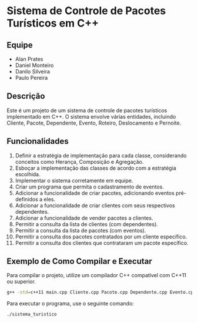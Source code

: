 # Sistema de Controle de Pacotes Turísticos em C++

## Equipe
- Alan Prates
- Daniel Monteiro
- Danilo Silveira
- Paulo Pereira

## Descrição
Este é um projeto de um sistema de controle de pacotes turísticos implementado em C++. O sistema envolve várias entidades, incluindo Cliente, Pacote, Dependente, Evento, Roteiro, Deslocamento e Pernoite.

## Funcionalidades
1. Definir a estratégia de implementação para cada classe, considerando conceitos como Herança, Composição e Agregação.
2. Esboçar a implementação das classes de acordo com a estratégia escolhida.
3. Implementar o sistema corretamente em equipe.
4. Criar um programa que permita o cadastramento de eventos.
5. Adicionar a funcionalidade de criar pacotes, adicionando eventos pré-definidos a eles.
6. Adicionar a funcionalidade de criar clientes com seus respectivos dependentes.
7. Adicionar a funcionalidade de vender pacotes a clientes.
8. Permitir a consulta da lista de clientes (com dependentes).
9. Permitir a consulta da lista de pacotes (com eventos).
10. Permitir a consulta dos pacotes contratados por um cliente específico.
11. Permitir a consulta dos clientes que contrataram um pacote específico.

## Exemplo de Como Compilar e Executar
Para compilar o projeto, utilize um compilador C++ compatível com C++11 ou superior.

```bash
g++ -std=c++11 main.cpp Cliente.cpp Pacote.cpp Dependente.cpp Evento.cpp Roteiro.cpp Deslocamento.cpp Pernoite.cpp -o sistema_turistico
```

Para executar o programa, use o seguinte comando:

```bash
./sistema_turistico
```